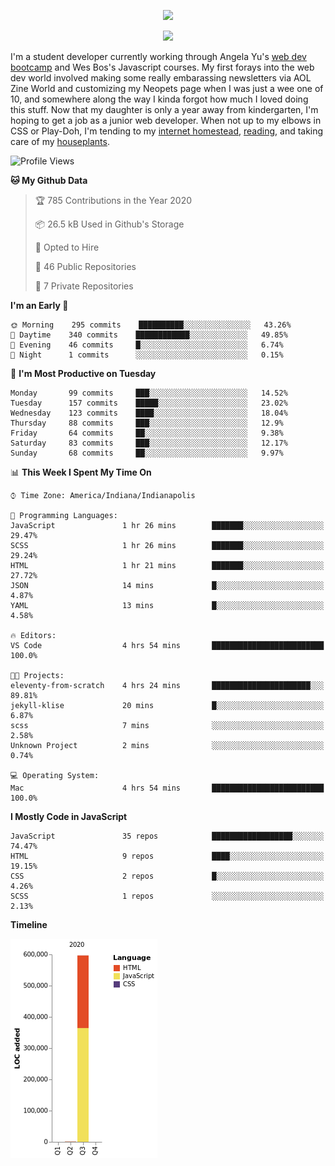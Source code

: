 <p align="center"><img src="https://i.imgur.com/wJsitMz.gif"></p>
<p align="center">
<img src="https://i.imgur.com/yc24RM2.png" width="400">
</p>

I'm a student developer currently working through Angela Yu's [web dev bootcamp](https://www.udemy.com/course/the-complete-web-development-bootcamp/) and Wes Bos's Javascript courses. My first forays into the web dev world involved making some really embarassing newsletters via AOL Zine World and customizing my Neopets page when I was just a wee one of 10, and somewhere along the way I kinda forgot how much I loved doing this stuff. Now that my daughter is only a year away from kindergarten, I'm hoping to get a job as a junior web developer. When not up to my elbows in CSS or Play-Doh, I'm tending to my [internet homestead](https://jennymikac.dev), [reading](https://www.goodreads.com/user/show/63139573-jenny-mikac), and taking care of my [houseplants](https://www.notion.so/codexvitae/Houseplants-3b1370377d9845dc8166373f166224b3).

<!--START_SECTION:waka-->
![Profile Views](http://img.shields.io/badge/Profile%20Views-10-blue)

**🐱 My Github Data** 

> 🏆 785 Contributions in the Year 2020
 > 
> 📦 26.5 kB Used in Github's Storage 
 > 
> 💼 Opted to Hire
 > 
> 📜 46 Public Repositories
 > 
> 🔑 7 Private Repositories 

**I'm an Early 🐤** 

```text
🌞 Morning    295 commits    ██████████░░░░░░░░░░░░░░░   43.26% 
🌆 Daytime    340 commits    ████████████░░░░░░░░░░░░░   49.85% 
🌃 Evening    46 commits     █░░░░░░░░░░░░░░░░░░░░░░░░   6.74% 
🌙 Night      1 commits      ░░░░░░░░░░░░░░░░░░░░░░░░░   0.15%

```
📅 **I'm Most Productive on Tuesday** 

```text
Monday       99 commits     ███░░░░░░░░░░░░░░░░░░░░░░   14.52% 
Tuesday      157 commits    █████░░░░░░░░░░░░░░░░░░░░   23.02% 
Wednesday    123 commits    ████░░░░░░░░░░░░░░░░░░░░░   18.04% 
Thursday     88 commits     ███░░░░░░░░░░░░░░░░░░░░░░   12.9% 
Friday       64 commits     ██░░░░░░░░░░░░░░░░░░░░░░░   9.38% 
Saturday     83 commits     ███░░░░░░░░░░░░░░░░░░░░░░   12.17% 
Sunday       68 commits     ██░░░░░░░░░░░░░░░░░░░░░░░   9.97%

```


📊 **This Week I Spent My Time On** 

```text
⌚︎ Time Zone: America/Indiana/Indianapolis

💬 Programming Languages: 
JavaScript               1 hr 26 mins        ███████░░░░░░░░░░░░░░░░░░   29.47% 
SCSS                     1 hr 26 mins        ███████░░░░░░░░░░░░░░░░░░   29.24% 
HTML                     1 hr 21 mins        ███████░░░░░░░░░░░░░░░░░░   27.72% 
JSON                     14 mins             █░░░░░░░░░░░░░░░░░░░░░░░░   4.87% 
YAML                     13 mins             █░░░░░░░░░░░░░░░░░░░░░░░░   4.58%

🔥 Editors: 
VS Code                  4 hrs 54 mins       █████████████████████████   100.0%

🐱‍💻 Projects: 
eleventy-from-scratch    4 hrs 24 mins       ██████████████████████░░░   89.81% 
jekyll-klise             20 mins             █░░░░░░░░░░░░░░░░░░░░░░░░   6.87% 
scss                     7 mins              ░░░░░░░░░░░░░░░░░░░░░░░░░   2.58% 
Unknown Project          2 mins              ░░░░░░░░░░░░░░░░░░░░░░░░░   0.74%

💻 Operating System: 
Mac                      4 hrs 54 mins       █████████████████████████   100.0%

```

**I Mostly Code in JavaScript** 

```text
JavaScript               35 repos            ██████████████████░░░░░░░   74.47% 
HTML                     9 repos             ████░░░░░░░░░░░░░░░░░░░░░   19.15% 
CSS                      2 repos             █░░░░░░░░░░░░░░░░░░░░░░░░   4.26% 
SCSS                     1 repos             ░░░░░░░░░░░░░░░░░░░░░░░░░   2.13%

```


**Timeline**

![Chart not found](https://github.com/maudlinmandrake/maudlinmandrake/blob/master/charts/bar_graph.png) 


<!--END_SECTION:waka-->
